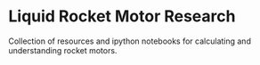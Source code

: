 # Liquid Rocket Motor Research

Collection of resources and ipython notebooks for calculating and understanding
rocket motors.
